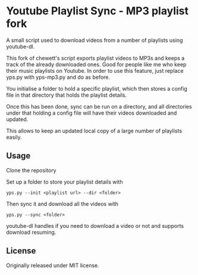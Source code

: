 # Youtube Playlist Sync - MP3 playlist fork

A small script used to download videos from a number of playlists using youtube-dl.

This fork of chewett's script exports playlist videos to MP3s and keeps a track of the already downloaded ones.
Good for people like me who keep their music playlists on Youtube.
In order to use this feature, just replace yps.py with yps-mp3.py and do as before.

You initialise a folder to hold a specific playlist, which then stores a config file in that directory that holds the
 playlist details.

Once this has been done, sync can be run on a directory, and all directories under that holding a config file will
 have their videos downloaded and updated.
 
This allows to keep an updated local copy of a large number of playlists easily.

## Usage

Clone the repository

Set up a folder to store your playlist details with

    yps.py --init <playlist url> --dir <folder>

Then sync it and download all the videos with

    yps.py --sync <folder>
    
youtube-dl handles if you need to download a video or not and supports download resuming.

## License

Originally released under MIT license.
